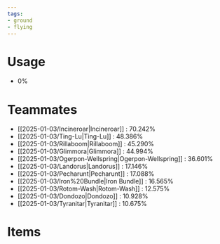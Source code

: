 ```yaml
---
tags:
- ground
- flying
---
```

# Usage
- 0%
# Teammates
- [[2025-01-03/Incineroar|Incineroar]] : 70.242%
- [[2025-01-03/Ting-Lu|Ting-Lu]] : 48.386%
- [[2025-01-03/Rillaboom|Rillaboom]] : 45.290%
- [[2025-01-03/Glimmora|Glimmora]] : 44.994%
- [[2025-01-03/Ogerpon-Wellspring|Ogerpon-Wellspring]] : 36.601%
- [[2025-01-03/Landorus|Landorus]] : 17.146%
- [[2025-01-03/Pecharunt|Pecharunt]] : 17.088%
- [[2025-01-03/Iron%20Bundle|Iron Bundle]] : 16.565%
- [[2025-01-03/Rotom-Wash|Rotom-Wash]] : 12.575%
- [[2025-01-03/Dondozo|Dondozo]] : 10.928%
- [[2025-01-03/Tyranitar|Tyranitar]] : 10.675%
# Items